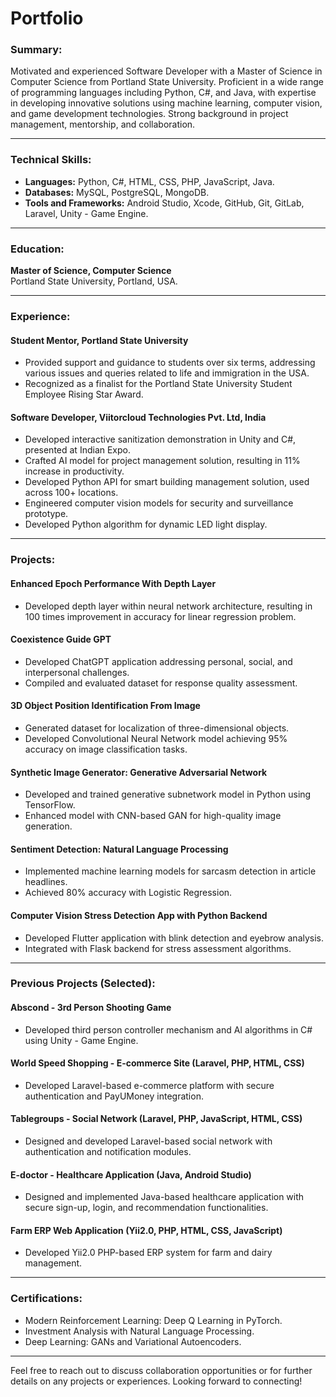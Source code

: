 # Portfolio

### Summary:
Motivated and experienced Software Developer with a Master of Science in Computer Science from Portland State University. Proficient in a wide range of programming languages including Python, C#, and Java, with expertise in developing innovative solutions using machine learning, computer vision, and game development technologies. Strong background in project management, mentorship, and collaboration.

---
### Technical Skills:
- **Languages:** Python, C#, HTML, CSS, PHP, JavaScript, Java.
- **Databases:** MySQL, PostgreSQL, MongoDB.
- **Tools and Frameworks:** Android Studio, Xcode, GitHub, Git, GitLab, Laravel, Unity - Game Engine.

---

### Education:
**Master of Science, Computer Science**  
Portland State University, Portland, USA.

---

### Experience:

#### Student Mentor, Portland State University
- Provided support and guidance to students over six terms, addressing various issues and queries related to life and immigration in the USA.
- Recognized as a finalist for the Portland State University Student Employee Rising Star Award.

#### Software Developer, Viitorcloud Technologies Pvt. Ltd, India
- Developed interactive sanitization demonstration in Unity and C#, presented at Indian Expo.
- Crafted AI model for project management solution, resulting in 11% increase in productivity.
- Developed Python API for smart building management solution, used across 100+ locations.
- Engineered computer vision models for security and surveillance prototype.
- Developed Python algorithm for dynamic LED light display.

---


### Projects:

#### Enhanced Epoch Performance With Depth Layer
- Developed depth layer within neural network architecture, resulting in 100 times improvement in accuracy for linear regression problem.

#### Coexistence Guide GPT
- Developed ChatGPT application addressing personal, social, and interpersonal challenges.
- Compiled and evaluated dataset for response quality assessment.

#### 3D Object Position Identification From Image
- Generated dataset for localization of three-dimensional objects.
- Developed Convolutional Neural Network model achieving 95% accuracy on image classification tasks.

#### Synthetic Image Generator: Generative Adversarial Network
- Developed and trained generative subnetwork model in Python using TensorFlow.
- Enhanced model with CNN-based GAN for high-quality image generation.

#### Sentiment Detection: Natural Language Processing
- Implemented machine learning models for sarcasm detection in article headlines.
- Achieved 80% accuracy with Logistic Regression.

#### Computer Vision Stress Detection App with Python Backend
- Developed Flutter application with blink detection and eyebrow analysis.
- Integrated with Flask backend for stress assessment algorithms.

---

### Previous Projects (Selected):

#### Abscond - 3rd Person Shooting Game
- Developed third person controller mechanism and AI algorithms in C# using Unity - Game Engine.

#### World Speed Shopping - E-commerce Site (Laravel, PHP, HTML, CSS)
- Developed Laravel-based e-commerce platform with secure authentication and PayUMoney integration.

#### Tablegroups - Social Network (Laravel, PHP, JavaScript, HTML, CSS)
- Designed and developed Laravel-based social network with authentication and notification modules.

#### E-doctor - Healthcare Application (Java, Android Studio)
- Designed and implemented Java-based healthcare application with secure sign-up, login, and recommendation functionalities.

#### Farm ERP Web Application (Yii2.0, PHP, HTML, CSS, JavaScript)
- Developed Yii2.0 PHP-based ERP system for farm and dairy management.

---

### Certifications:
- Modern Reinforcement Learning: Deep Q Learning in PyTorch.
- Investment Analysis with Natural Language Processing.
- Deep Learning: GANs and Variational Autoencoders.

---

Feel free to reach out to discuss collaboration opportunities or for further details on any projects or experiences. Looking forward to connecting!